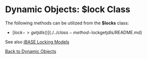 # Dynamic Objects: $lock Class

<PageHeader />

The following methods can be utilized from the **\$locks** class:

- [$lock->getjdls()](./../class-method-$lockgetjdls/README.md)

See also [jBASE Locking Models](../../record-locking/locking-models/README.md)  

[Back to Dynamic Objects](./../README.md)

<PageFooter />
